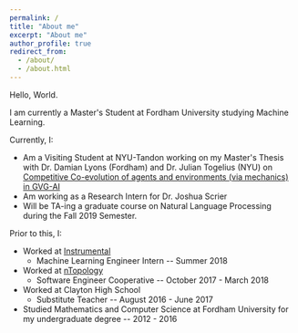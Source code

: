 ```yaml
---
permalink: /
title: "About me"
excerpt: "About me"
author_profile: true
redirect_from: 
  - /about/
  - /about.html
---
```


Hello, World. 

I am currently a Master's Student at Fordham University studying Machine Learning. 

Currently, I: 
* Am a Visiting Student at NYU-Tandon working on my Master's Thesis with Dr. Damian Lyons (Fordham) and Dr. Julian Togelius (NYU) on [Competitive Co-evolution of agents and environments (via mechanics) in GVG-AI](https://github.com/aadharna/UntouchableThunder) 
* Am working as a Research Intern for Dr. Joshua Scrier
* Will be TA-ing a graduate course on Natural Language Processing during the Fall 2019 Semester.

Prior to this, I:

* Worked at [Instrumental](https://www.instrumental.com/)
  * Machine Learning Engineer Intern -- Summer 2018
* Worked at [nTopology](https://ntopology.com/)
  * Software Engineer Cooperative -- October 2017 - March 2018
* Worked at Clayton High School
  * Substitute Teacher -- August 2016 - June 2017
* Studied Mathematics and Computer Science at Fordham University for my undergraduate degree -- 2012 - 2016


